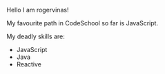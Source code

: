 Hello I am rogervinas!

My favourite path in CodeSchool so far is JavaScript.

My deadly skills are:
* JavaScript
* Java
* Reactive

